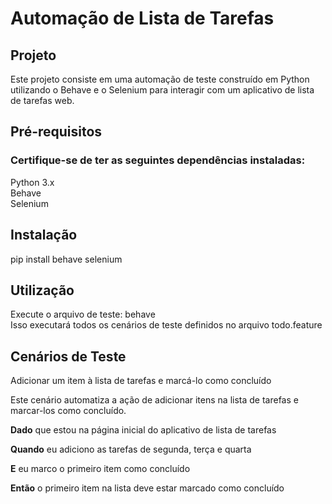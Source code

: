 # Automação de Lista de Tarefas

## Projeto
Este projeto consiste em uma automação de teste construído em Python utilizando o Behave e o Selenium para interagir com um aplicativo de lista de tarefas web. 

## Pré-requisitos
### Certifique-se de ter as seguintes dependências instaladas:
Python 3.x <br/>
Behave <br/>
Selenium <br/>

## Instalação
pip install behave selenium <br/>

## Utilização
Execute o arquivo de teste: behave <br/>
Isso executará todos os cenários de teste definidos no arquivo todo.feature <br/>

## Cenários de Teste
Adicionar um item à lista de tarefas e marcá-lo como concluído <br/>

Este cenário automatiza a ação de adicionar itens na lista de tarefas e marcar-los como concluído. <br/>

<b>Dado</b> que estou na página inicial do aplicativo de lista de tarefas <br/>

<b>Quando</b> eu adiciono as tarefas de segunda, terça e quarta <br/>

<b>E</b> eu marco o primeiro item como concluído <br/>

<b>Então</b> o primeiro item na lista deve estar marcado como concluído
